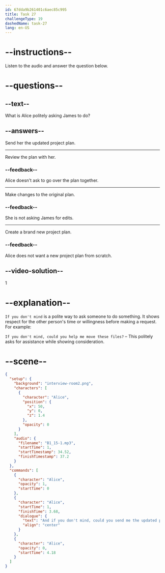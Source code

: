 ```yaml
---
id: 67dda9b261401c6aec85c995
title: Task 27
challengeType: 19
dashedName: task-27
lang: en-US
---
```


<!-- (Audio) Alice: And if you don't mind, could you send me the updated project plan? -->

# --instructions--

Listen to the audio and answer the question below.

# --questions--

## --text--

What is Alice politely asking James to do?

## --answers--

Send her the updated project plan.

---

Review the plan with her.

### --feedback--

Alice doesn't ask to go over the plan together.

---

Make changes to the original plan.

### --feedback--

She is not asking James for edits.

---

Create a brand new project plan.

### --feedback--

Alice does not want a new project plan from scratch.

## --video-solution--

1

# --explanation--

`If you don't mind` is a polite way to ask someone to do something. It shows respect for the other person's time or willingness before making a request. For example:

`If you don't mind, could you help me move these files?` – This politely asks for assistance while showing consideration.

# --scene--

```json
{
  "setup": {
    "background": "interview-room2.png",
    "characters": [
      {
        "character": "Alice",
        "position": {
          "x": 50,
          "y": 0,
          "z": 1.4
        },
        "opacity": 0
      }
    ],
    "audio": {
      "filename": "B1_15-1.mp3",
      "startTime": 1,
      "startTimestamp": 34.52,
      "finishTimestamp": 37.2
    }
  },
  "commands": [
    {
      "character": "Alice",
      "opacity": 1,
      "startTime": 0
    },
    {
      "character": "Alice",
      "startTime": 1,
      "finishTime": 3.68,
      "dialogue": {
        "text": "And if you don't mind, could you send me the updated project plan?",
        "align": "center"
      }
    },
    {
      "character": "Alice",
      "opacity": 0,
      "startTime": 4.18
    }
  ]
}
```
